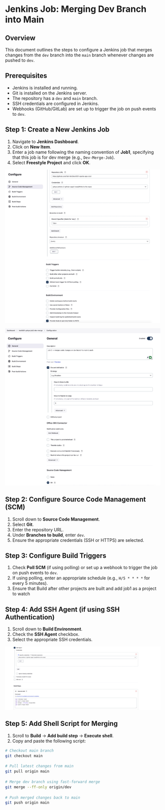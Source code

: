 # Jenkins Job: Merging Dev Branch into Main

## Overview

This document outlines the steps to configure a Jenkins job that merges changes from the `dev` branch into the `main` branch whenever changes are pushed to `dev`.

## Prerequisites

- Jenkins is installed and running.
- Git is installed on the Jenkins server.
- The repository has a `dev` and `main` branch.
- SSH credentials are configured in Jenkins.
- Webhooks (GitHub/GitLab) are set up to trigger the job on push events to `dev`.

## Step 1: Create a New Jenkins Job

1. Navigate to **Jenkins Dashboard**.
2. Click on **New Item**.
3. Enter a job name following the naming convention of **Job1**, specifying that this job is for dev merge (e.g., `Dev-Merge-Job`).
4. Select **Freestyle Project** and click **OK**.

![alt text](<Screenshot 2025-02-06 at 15.29.37.png>)

![alt text](<Screenshot 2025-02-06 at 15.28.58.png>)

## Step 2: Configure Source Code Management (SCM)

1. Scroll down to **Source Code Management**.
2. Select **Git**.
3. Enter the repository URL.
4. Under **Branches to build**, enter `dev`.
5. Ensure the appropriate credentials (SSH or HTTPS) are selected.

## Step 3: Configure Build Triggers

1. Check **Poll SCM** (if using polling) or set up a webhook to trigger the job on push events to `dev`.
2. If using polling, enter an appropriate schedule (e.g., `H/5 * * * *` for every 5 minutes).
3. Ensure that Build after other projects are built and add job1 as a project to watch

## Step 4: Add SSH Agent (if using SSH Authentication)

1. Scroll down to **Build Environment**.
2. Check the **SSH Agent** checkbox.
3. Select the appropriate SSH credentials.

![alt text](<Screenshot 2025-02-06 at 17.32.20.png>)

## Step 5: Add Shell Script for Merging

1. Scroll to **Build** → **Add build step** → **Execute shell**.
2. Copy and paste the following script:

```sh
# Checkout main branch
git checkout main

# Pull latest changes from main
git pull origin main

# Merge dev branch using fast-forward merge
git merge --ff-only origin/dev

# Push merged changes back to main
git push origin main
```
